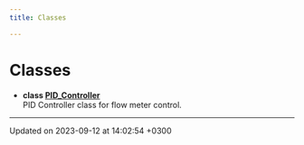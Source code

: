```yaml
---
title: Classes

---
```


# Classes




* **class [PID_Controller](output/Classes/class_p_i_d___controller.md)** <br>PID Controller class for flow meter control. 



-------------------------------

Updated on 2023-09-12 at 14:02:54 +0300
